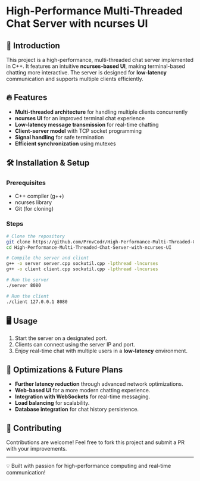 # High-Performance Multi-Threaded Chat Server with ncurses UI

## 🚀 Introduction
This project is a high-performance, multi-threaded chat server implemented in C++. It features an intuitive **ncurses-based UI**, making terminal-based chatting more interactive. The server is designed for **low-latency** communication and supports multiple clients efficiently.

## 🔥 Features
- **Multi-threaded architecture** for handling multiple clients concurrently
- **ncurses UI** for an improved terminal chat experience
- **Low-latency message transmission** for real-time chatting
- **Client-server model** with TCP socket programming
- **Signal handling** for safe termination
- **Efficient synchronization** using mutexes

## 🛠️ Installation & Setup
### Prerequisites
- C++ compiler (g++)
- ncurses library
- Git (for cloning)

### Steps
```sh
# Clone the repository
git clone https://github.com/PrnvCodr/High-Performance-Multi-Threaded-Chat-Server-with-ncurses-UI.git
cd High-Performance-Multi-Threaded-Chat-Server-with-ncurses-UI

# Compile the server and client
g++ -o server server.cpp sockutil.cpp -lpthread -lncurses
g++ -o client client.cpp sockutil.cpp -lpthread -lncurses

# Run the server
./server 8080

# Run the client
./client 127.0.0.1 8080
```

## 🖥️ Usage
1. Start the server on a designated port.
2. Clients can connect using the server IP and port.
3. Enjoy real-time chat with multiple users in a **low-latency** environment.

## 🔧 Optimizations & Future Plans
- **Further latency reduction** through advanced network optimizations.
- **Web-based UI** for a more modern chatting experience.
- **Integration with WebSockets** for real-time messaging.
- **Load balancing** for scalability.
- **Database integration** for chat history persistence.

## 🤝 Contributing
Contributions are welcome! Feel free to fork this project and submit a PR with your improvements.



---
💡 Built with passion for high-performance computing and real-time communication!
